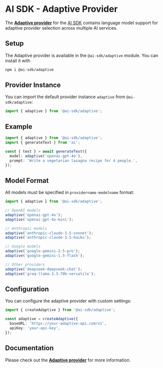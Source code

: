 # AI SDK - Adaptive Provider

The **[Adaptive provider](https://ai-sdk.dev/providers/ai-sdk-providers/adaptive)** for the [AI SDK](https://ai-sdk.dev/docs) contains language model support for adaptive provider selection across multiple AI services.

## Setup

The Adaptive provider is available in the `@ai-sdk/adaptive` module. You can install it with

```bash
npm i @ai-sdk/adaptive
```

## Provider Instance

You can import the default provider instance `adaptive` from `@ai-sdk/adaptive`:

```ts
import { adaptive } from '@ai-sdk/adaptive';
```

## Example

```ts
import { adaptive } from '@ai-sdk/adaptive';
import { generateText } from 'ai';

const { text } = await generateText({
  model: adaptive('openai-gpt-4o'),
  prompt: 'Write a vegetarian lasagna recipe for 4 people.',
});
```

## Model Format

All models must be specified in `providername-modelname` format:

```ts
import { adaptive } from '@ai-sdk/adaptive';

// OpenAI models
adaptive('openai-gpt-4o');
adaptive('openai-gpt-4o-mini');

// Anthropic models
adaptive('anthropic-claude-3.5-sonnet');
adaptive('anthropic-claude-3.5-haiku');

// Google models
adaptive('google-gemini-2.5-pro');
adaptive('google-gemini-1.5-flash');

// Other providers
adaptive('deepseek-deepseek-chat');
adaptive('groq-llama-3.3-70b-versatile');
```

## Configuration

You can configure the adaptive provider with custom settings:

```ts
import { createAdaptive } from '@ai-sdk/adaptive';

const adaptive = createAdaptive({
  baseURL: 'https://your-adaptive-api.com/v1',
  apiKey: 'your-api-key',
});
```

## Documentation

Please check out the **[Adaptive provider](https://ai-sdk.dev/providers/ai-sdk-providers/adaptive)** for more information.
